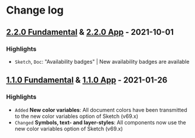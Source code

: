 # Change log

## [2.2.0 Fundamental](https://github.com/cake-hub/lidl-sketch/tree/v2.2.0) & [2.2.0 App](https://github.com/cake-hub/lidl-app-sketch/tree/v2.2.0) - 2021-10-01

### Highlights

* `Sketch`, `Doc`: "Availability badges" | New availability badges are available


## [1.1.0 Fundamental](https://github.com/cake-hub/lidl-sketch/tree/v1.1.0) & [1.1.0 App](https://github.com/cake-hub/lidl-app-sketch/tree/v1.1.0) - 2021-01-26

### Highlights

* `Added` **New color variables**: All document colors have been transmitted to the new color variables option of Sketch (v69.x)
* `Changed` **Symbols, text- and layer-styles**: All components now use the new color variables option of Sketch (v69.x)
